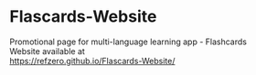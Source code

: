 # Flascards-Website
Promotional page for multi-language learning app - Flashcards </br> 
Website available at </br>
https://refzero.github.io/Flascards-Website/